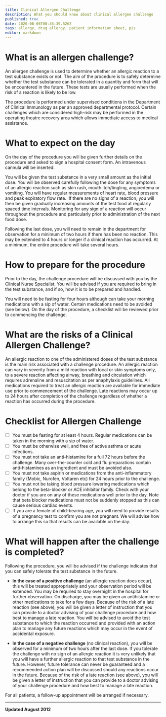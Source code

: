 ```yaml
---
title: Clinical Allergen Challenge
description: What you should know about clinical allergen challenge
published: true
date: 2020-08-06T00:36:39.526Z
tags: allergy, drug allergy, patient information sheet, pis
editor: markdown
---
```


# What is an allergen challenge?

An allergen challenge is used to determine whether an allergic reaction to a test substance exists or not. The aim of the procedure is to safely determine whether the test substance can be tolerated in a quantity and form that will be encountered in the future. These tests are usually performed when the risk of a reaction is likely to be low.

The procedure is performed under supervised conditions in the Department of Clinical Immunology as per an approved departmental protocol. Certain challenges which are considered high-risk may be performed in the operating theatre recovery area which allows immediate access to medical assistance.

# What to expect on the day

On the day of the procedure you will be given further details on the procedure and asked to sign a hospital consent form. An intravenous cannula will be inserted.

You will be given the test substance in a very small amount as the initial dose. You will be observed carefully following the dose for any symptoms of an allergic reaction such as skin rash, mouth itch/tingling, angioedema or vomiting. You will have regular measurements of heart rate, blood pressure and peak expiratory flow rate.  If there are no signs of a reaction, you will then be given gradually increasing amounts of the test food at regularly spaced time intervals. Monitoring for any sign of a reaction will occur throughout the procedure and particularly prior to administration of the next food dose.

Following the last dose, you will need to remain in the department for observation for a minimum of two hours if there has been no reaction. This may be extended to 4 hours or longer if a clinical reaction has occurred. At a minimum, the entire procedure will take several hours.

# How to prepare for the procedure

Prior to the day, the challenge procedure will be discussed with you by the Clinical Nurse Specialist. You will be advised if you are required to bring in the test substance, and if so, how it is to be prepared and handled.

You will need to be fasting for four hours although can take your morning medications with a sip of water. Certain medications need to be avoided (see below). On the day of the procedure, a checklist will be reviewed prior to commencing the challenge.

# What are the risks of a Clinical Allergen Challenge?

An allergic reaction to one of the administered doses of the test substance is the main risk associated with a challenge procedure. An allergic reaction can vary in severity from a mild reaction with local or skin symptoms only, to a severe reaction affecting airway, breathing and circulation which requires adrenaline and resuscitation as per anaphylaxis guidelines. All medications required to treat an allergic reaction are available for immediate use prior to commencement of the challenge. Late reactions may occur up to 24 hours after completion of the challenge regardless of whether a reaction has occurred during the procedure.

# Checklist for Allergen Challenge

- [ ] You must be fasting for at least 4 hours. Regular medications can be taken in the morning with a sip of water.
- [ ] You must be otherwise well, and free of active asthma or acute infections.
- [ ] You must not take an anti-histamine for a full 72 hours before the challenge. Many over-the-counter cold and flu preparations contain anti-histamines as an ingredient and must be avoided also.
- [ ] You must not take aspirin or medications from the anti-inflammatory family (Mobic, Nurofen, Voltaren etc) for 24 hours prior to the challenge.
- [ ] You must not be taking blood pressure lowering medications which belong to the beta-blocker or ACE inhibitor family. Check with your doctor if you are on any of these medications well prior to the day. Note that beta blocker medications must not be suddenly stopped as this can cause serious cardiac events.
- [ ] If you are a female of child-bearing age, you will need to provide results of a pregnancy test to confirm you are not pregnant. We will advise how to arrange this so that results can be available on the day.

# What will happen after the challenge is completed?

Following the procedure, you will be advised if the challenge indicates that you can safely tolerate the test substance in the future.

- **In the case of a positive challenge** (an allergic reaction does occur), this will be treated appropriately and your observation period will be extended. You may be required to stay overnight in the hospital for further observation. On discharge, you may be given an antihistamine or other medications to take for a few days. Because of the risk of a late reaction (see above), you will be given a letter of instruction that you can provide to a doctor advising of your challenge procedure and how best to manage a late reaction. You will be advised to avoid the test substance to which the reaction occurred and provided with an action plan to manage any future reactions which may occur in the event of accidental exposure.


- **In the case of a negative challenge** (no clinical reaction), you will be observed for a minimum of two hours after the last dose. If you tolerate the challenge with no sign of an allergic reaction it is very unlikely that you will have a further allergic reaction to that test substance in the future. However, future tolerance can never be guaranteed and a recommended action plan will be discussed should any reactions occur in the future. Because of the risk of a late reaction (see above), you will be given a letter of instruction that you can provide to a doctor advising of your challenge procedure and how best to manage a late reaction.

For all patients, a follow-up appointment will be arranged if necessary.

---
**Updated August 2012**